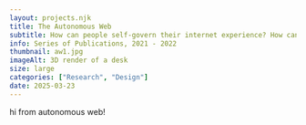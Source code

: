 ```yaml
---
layout: projects.njk
title: The Autonomous Web
subtitle: How can people self-govern their internet experience? How can they obtain autonomy from the internet while still being able to use it according to their needs?
info: Series of Publications, 2021 - 2022
thumbnail: aw1.jpg
imageAlt: 3D render of a desk
size: large
categories: ["Research", "Design"]
date: 2025-03-23
---
```


hi from autonomous web!
